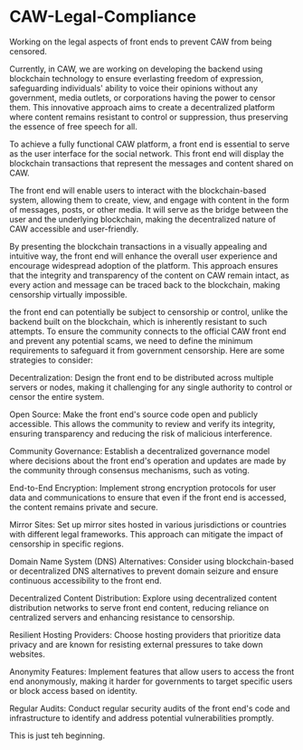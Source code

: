 # CAW-Legal-Compliance
Working on the legal aspects of front ends to prevent CAW from being censored.

Currently, in CAW, we are working on developing the backend using blockchain technology to ensure everlasting freedom of expression, safeguarding individuals' ability to voice their opinions without any government, media outlets, or corporations having the power to censor them. This innovative approach aims to create a decentralized platform where content remains resistant to control or suppression, thus preserving the essence of free speech for all.

To achieve a fully functional CAW platform, a front end is essential to serve as the user interface for the social network. This front end will display the blockchain transactions that represent the messages and content shared on CAW.

The front end will enable users to interact with the blockchain-based system, allowing them to create, view, and engage with content in the form of messages, posts, or other media. It will serve as the bridge between the user and the underlying blockchain, making the decentralized nature of CAW accessible and user-friendly.

By presenting the blockchain transactions in a visually appealing and intuitive way, the front end will enhance the overall user experience and encourage widespread adoption of the platform. This approach ensures that the integrity and transparency of the content on CAW remain intact, as every action and message can be traced back to the blockchain, making censorship virtually impossible.

the front end can potentially be subject to censorship or control, unlike the backend built on the blockchain, which is inherently resistant to such attempts. To ensure the community connects to the official CAW front end and prevent any potential scams, we need to define the minimum requirements to safeguard it from government censorship. Here are some strategies to consider:

Decentralization: Design the front end to be distributed across multiple servers or nodes, making it challenging for any single authority to control or censor the entire system.

Open Source: Make the front end's source code open and publicly accessible. This allows the community to review and verify its integrity, ensuring transparency and reducing the risk of malicious interference.

Community Governance: Establish a decentralized governance model where decisions about the front end's operation and updates are made by the community through consensus mechanisms, such as voting.

End-to-End Encryption: Implement strong encryption protocols for user data and communications to ensure that even if the front end is accessed, the content remains private and secure.

Mirror Sites: Set up mirror sites hosted in various jurisdictions or countries with different legal frameworks. This approach can mitigate the impact of censorship in specific regions.

Domain Name System (DNS) Alternatives: Consider using blockchain-based or decentralized DNS alternatives to prevent domain seizure and ensure continuous accessibility to the front end.

Decentralized Content Distribution: Explore using decentralized content distribution networks to serve front end content, reducing reliance on centralized servers and enhancing resistance to censorship.

Resilient Hosting Providers: Choose hosting providers that prioritize data privacy and are known for resisting external pressures to take down websites.

Anonymity Features: Implement features that allow users to access the front end anonymously, making it harder for governments to target specific users or block access based on identity.

Regular Audits: Conduct regular security audits of the front end's code and infrastructure to identify and address potential vulnerabilities promptly.

This is just teh beginning.
